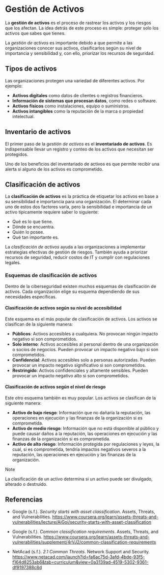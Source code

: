 # Gestión de Activos

La **gestión de activos** es el proceso de rastrear los activos y los riesgos
que los afectan. La idea detrás de este proceso es simple: proteger solo los
activos que sabes que tienes.

La _gestión de activos_ es importante debido a que permite a las organizaciones
conocer sus activos, clasificarlos según su nivel de importancia y sensibilidad
y, con ello, priorizar los recursos de seguridad.

## Tipos de activos

Las organizaciones protegen una variedad de diferentes activos. Por ejemplo:

- **Activos digitales** como datos de clientes o registros financieros.
- **Información de sistemas que procesan datos**, como redes o software.
- **Activos físicos** como instalaciones, equipo o suministros.
- **Activos intangibles** como la reputación de la marca o propiedad
  intelectual.

## Inventario de activos

El primer paso de la _gestión de activos_ es el **inventariado de activos**. Es
indispensable llevar un registro y conteo de los activos que necesitan ser
protegidos.

Uno de los beneficios del inventariado de activos es que permite recibir una
alerta si alguno de los activos es comprometido.

## Clasificación de activos

La **clasificación de activos** es la práctica de etiquetar los activos en base
a su sensibilidad e importancia para una organización. El determinar cada uno de
estos dos factores varía, pero la sensibilidad e importancia de un activo
típicamente requiere saber lo siguiente:

- Qué es lo que tiene.
- Dónde se encuentra.
- Quién lo posee.
- Qué tan importante es.

La _clasificación de activos_ ayuda a las organizaciones a implementar
estrategias efectivas de gestión de riesgos. También ayuda a priorizar recursos
de seguridad, reducir costos de IT y cumplir con regulaciones legales.

### Esquemas de clasificación de activos

Dentro de la ciberseguridad existen muchos esquemas de clasificación de activos.
Cada organización elige su esquema dependiendo de sus necesidades específicas.

#### Clasificación de activos según su nivel de accesibilidad

Este esquema es el más popular de clasificación de activos. Los activos se
clasifican de la siguiente manera:

- **Públicos**: Activos accesibles a cualquiera. No provocan ningún impacto
  negativo si son comprometidos.
- **Solo interno**: Activos accesibles al personal dentro de una organización o
  socios de negocios. Pueden provocar un impacto negativo bajo si son
  comprometidos.
- **Confidencial**: Activos accesibles solo a personas autorizadas. Pueden
  provocar un impacto negativo significativo si son comprometidos.
- **Restringido**: Activos confidenciales y altamente sensibles. Pueden provocar
  un impacto negativo alto si son comprometidos.

#### Clasificación de activos según el nivel de riesgo

Este otro esquema también es muy popular. Los activos se clasifican de la
siguiente manera:

- **Activo de bajo riesgo**: Información que no dañaría la reputación, las
  operaciones en ejecución y las finanzas de la organización si es comprometida.
- **Activo de medio riesgo**: Información que no está disponible al público y
  puede causar daños a la reputación, las operaciones en ejecución y las
  finanzas de la organización si es comprometida.
- **Activo de alto riesgo**: Información protegida por regulaciones y leyes, la
  cual, si es comprometida, tendría impactos negativos severos a la reputación,
  las operaciones en ejecución y las finanzas de la organización.

> [!NOTE]
>
> La clasificación de un activo determina si un activo puede ser divulgado,
> alterado o destruido.

## Referencias

- Google (s.f.). _Security starts with asset classification_. Assets, Threats,
  and Vulnerabilities.
  <https://www.coursera.org/learn/assets-threats-and-vulnerabilities/lecture/AiGoi/security-starts-with-asset-classification>

- Google (s.f.). _Common classification requirements_. Assets, Threats, and
  Vulnerabilities.
  <https://www.coursera.org/learn/assets-threats-and-vulnerabilities/supplement/4rVJ2/common-classification-requirements>

- NetAcad (s.f.). _2.1 Common Threats_. Network Support and Security.
  <https://www.netacad.com/launch?id=fa6ac75d-3afd-4bde-93f5-f164d8253ab6&tab=curriculum&view=0a3139ad-4519-5302-9361-df9197388c8d>
